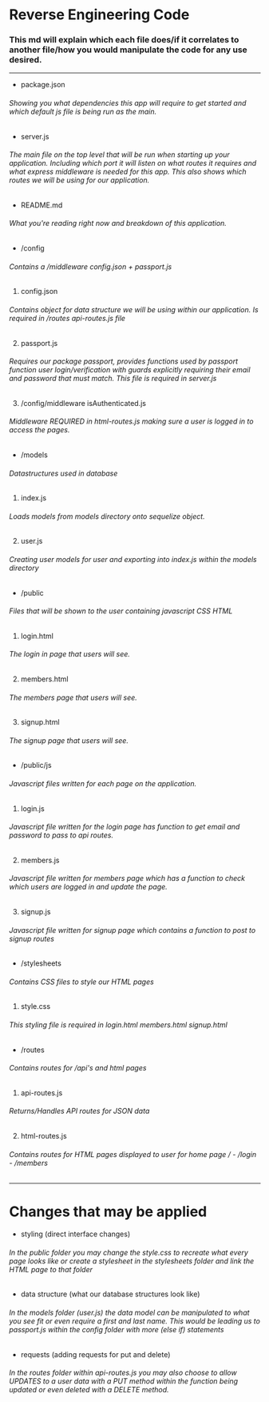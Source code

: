 # Reverse Engineering Code

### This md will explain which each file does/if it correlates to another file/how you would manipulate the code for any use desired.
--- 
- package.json
###### Showing you what dependencies this app will require to get started and which default js file is being run as the main.
- server.js
###### The main file on the top level that will be run when starting up your application. Including which port it will listen on what routes it requires and what express middleware is needed for this app. This also shows which routes we will be using for our application.
- README.md
###### What you're reading right now and breakdown of this application.
- /config
###### Contains a /middleware config.json + passport.js
1. config.json
###### Contains object for data structure we will be using within our application. Is required in /routes api-routes.js file
2. passport.js
###### Requires our package passport, provides functions used by passport function user login/verification with guards explicitly requiring their email and password that must match. This file is required in server.js 
3. /config/middleware isAuthenticated.js
###### Middleware REQUIRED in html-routes.js making sure a user is logged in to access the pages.
- /models
###### Datastructures used in database
1. index.js
###### Loads models from models directory onto sequelize object.
2. user.js
###### Creating user models for user and exporting into index.js within the models directory
- /public
###### Files that will be shown to the user containing javascript CSS HTML
1. login.html
###### The login in page that users will see.
2. members.html
###### The members page that users will see.
3. signup.html
###### The signup page that users will see.
- /public/js
###### Javascript files written for each page on the application.
1. login.js
###### Javascript file written for the login page has function to get email and password to pass to api routes.
2. members.js
###### Javascript file written for members page which has a function to check which users are logged in and update the page.
3. signup.js
###### Javascript file written for signup page which contains a function to post to signup routes
- /stylesheets
###### Contains CSS files to style our HTML pages
1. style.css
###### This styling file is required in login.html members.html signup.html
- /routes
###### Contains routes for /api's and html pages
1. api-routes.js
###### Returns/Handles API routes for JSON data
2. html-routes.js
###### Contains routes for HTML pages displayed to user for home page / - /login - /members
---

# Changes that may be applied
- styling (direct interface changes)
###### In the public folder you may change the style.css to recreate what every page looks like or create a stylesheet in the stylesheets folder and link the HTML page to that folder
- data structure (what our database structures look like)
###### In the models folder (user.js) the data model can be manipulated to what you see fit or even require a first and last name. This would be leading us to passport.js within the config folder with more (else if) statements
- requests (adding requests for put and delete)
###### In the routes folder within api-routes.js you may also choose to allow UPDATES to a user data with a PUT method within the function being updated or even deleted with a DELETE method.